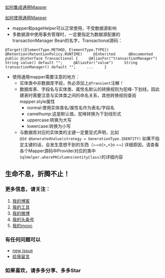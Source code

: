 
[如何集成通用Mapper](http://git.oschina.net/free/Mapper/blob/master/wiki/mapper3/2.Integration.md)

[如何使用通用Mapper](http://git.oschina.net/free/Mapper/blob/master/wiki/mapper3/3.Use.md)


- mapper和pageHelper可以正常使用，不受数据源影响
- 多数据源中使用事务管理时，一定要指定为数据源配置的transactionManager Bean的名字，Transactional源码：

``
    @Target({ElementType.METHOD, ElementType.TYPE})    
    @Retention(RetentionPolicy.RUNTIME)    
    @Inherited     
    @Documented    
    public @interface Transactional {    
        @AliasFor("transactionManager")    
        String value() default "";    
        @AliasFor("value")    
        String transactionManager() default "";    
        ...    
    }
``

-  使用通用mapper需要注意的地方：
    - 实体类中非数据库字段，务必添加上`@Transient`注解！
    - 数据库表、字段名与实体类、属性名默认的转换规则为驼峰-下划线，因此建表时需要注意与实体类之间的命名关系，其他转换规则查阅mapper.style属性
        - normal:使用实体类名/属性名作为表名/字段名
        - camelhump:这是默认值，驼峰转换为下划线形式
        - uppercase:转换为大写
        - lowercase:转换为小写
    - 与数据库对应的实体类的主键一定要显式声明，比如  
    `@Id
     	@GeneratedValue(strategy = GenerationType.IDENTITY)`
     	如果不指定主键的话，会发生意想不到的东西（~~o(>_<)o ~~)
     	详细原因，请查看各个Mapper源码中Provider对应的类中
     	`SqlHelper.wherePKColumns(entityClass)`的详细内容
     	
## 生命不息，折腾不止！
### 更多信息，请关注：
1. [我的博客](http://www.zhyd.me)
2. [我的工具](http://tool.zhyd.me)
3. [我的微博](http://weibo.com/211230415)
4. [我的头条号](http://www.toutiao.com/c/user/3286958681/)
5. [我的mooc](http://www.imooc.com/u/1175248/articles)

### 有任何问题可以
- [new issue](https://github.com/zhangyd-c/springboot/issues)
- [给我留言](http://www.zhyd.me/guestbook)

### 如果喜欢，请多多分享、多多Star